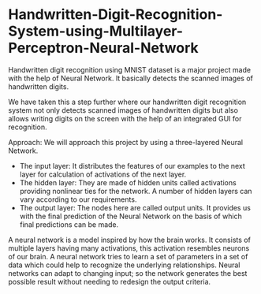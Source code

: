 # Handwritten-Digit-Recognition-System-using-Multilayer-Perceptron-Neural-Network  


Handwritten digit recognition using MNIST dataset is a major project made with the help of Neural Network. It basically detects the scanned images of handwritten digits. 

We have taken this a step further where our handwritten digit recognition system not only detects scanned images of handwritten digits but also allows writing digits on the screen with the help of an integrated GUI for recognition. 

Approach: 
We will approach this project by using a three-layered Neural Network. 

- The input layer: It distributes the features of our examples to the next layer for calculation of activations of the next layer.
- The hidden layer: They are made of hidden units called activations providing nonlinear ties for the network. A number of hidden layers can vary according to our requirements.
- The output layer: The nodes here are called output units. It provides us with the final prediction of the Neural Network on the basis of which final predictions can be made.  


A neural network is a model inspired by how the brain works. It consists of multiple layers having many activations, this activation resembles neurons of our brain. A neural network tries to learn a set of parameters in a set of data which could help to recognize the underlying relationships. Neural networks can adapt to changing input; so the network generates the best possible result without needing to redesign the output criteria.
